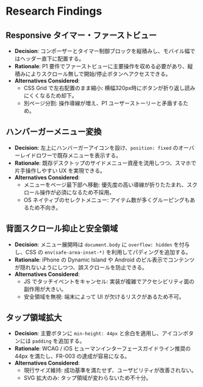 # Research Findings

## Responsive タイマー・ファーストビュー
- **Decision**: コンポーザーとタイマー制御ブロックを縦積みし、モバイル幅ではヘッダー直下に配置する。
- **Rationale**: P1 要件でファーストビューに主要操作を収める必要があり、縦積みによりスクロール無しで開始/停止ボタンへアクセスできる。
- **Alternatives Considered**:
  - CSS Grid で左右配置のまま縮小: 横幅320px時にボタンが折り返し読みにくくなるため却下。
  - 別ページ分割: 操作導線が増え、P1 ユーザーストーリーと矛盾するため。

## ハンバーガーメニュー変換
- **Decision**: 左上にハンバーガーアイコンを設け、`position: fixed` のオーバーレイドロワーで既存メニューを表示する。
- **Rationale**: 既存デスクトップのサイドメニュー資産を流用しつつ、スマホで片手操作しやすい UX を実現できる。
- **Alternatives Considered**:
  - メニューをページ最下部へ移動: 優先度の高い導線が折りたたまれ、スクロール操作が必須になるため不採用。
  - OS ネイティブのセレクトメニュー: アイテム数が多くグルーピングもあるため不向き。

## 背面スクロール抑止と安全領域
- **Decision**: メニュー展開時は `document.body` に `overflow: hidden` を付与し、CSS の `env(safe-area-inset-*)` を利用してパディングを追加する。
- **Rationale**: iPhone の Dynamic Island や Android のピル表示でコンテンツが隠れないようにしつつ、誤スクロールを防止できる。
- **Alternatives Considered**:
  - JS でタッチイベントをキャンセル: 実装が複雑でアクセシビリティ面の副作用が大きい。
  - 安全領域を無視: 端末によって UI が欠けるリスクがあるため不可。

## タップ領域拡大
- **Decision**: 主要ボタンに `min-height: 44px` と余白を適用し、アイコンボタンには `padding` を追加する。
- **Rationale**: WCAG / iOS ヒューマンインターフェースガイドライン推奨の 44px を満たし、FR-003 の達成が容易になる。
- **Alternatives Considered**:
  - 現行サイズ維持: 成功基準を満たせず、ユーザビリティが改善されない。
  - SVG 拡大のみ: タップ領域が変わらないため不十分。
